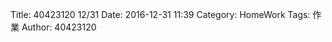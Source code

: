 Title: 40423120 12/31
Date: 2016-12-31 11:39
Category: HomeWork
Tags: 作業
Author: 40423120

<!-- PELICAN_END_SUMMARY -->
